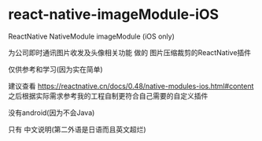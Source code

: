 # react-native-imageModule-iOS
ReactNative NativeModule imageModule (iOS only)

为公司即时通讯图片收发及头像相关功能 做的 图片压缩裁剪的ReactNative插件

仅供参考和学习(因为实在简单)

建议查看 https://reactnative.cn/docs/0.48/native-modules-ios.html#content 
之后根据实际需求参考我的工程自制更符合自己需要的自定义插件

没有android(因为不会Java) 

只有 中文说明(第二外语是日语而且英文超烂) 

